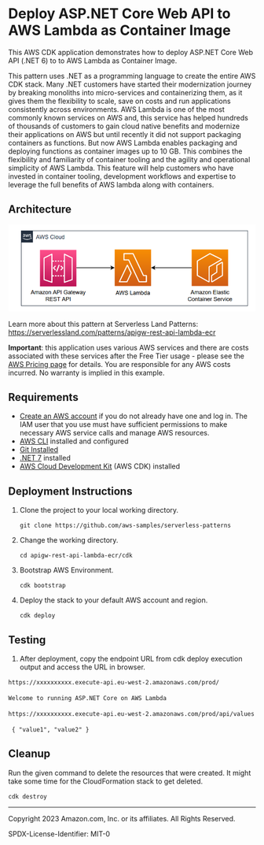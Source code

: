 # Deploy ASP.NET Core Web API to AWS Lambda as Container Image

This AWS CDK application demonstrates how to deploy ASP.NET Core Web API (.NET 6) to to AWS Lambda as Container Image.

This pattern uses .NET as a programming language to create the entire AWS CDK stack. Many .NET customers have started their modernization journey by breaking monoliths into micro-services and containerizing them, as it gives them the flexibility to scale, save on costs and run applications consistently across environments. AWS Lambda is one of the most commonly known services on AWS and, this service has helped hundreds of thousands of customers to gain cloud native benefits and modernize their applications on AWS but until recently it did not support packaging containers as functions. But now AWS Lambda enables packaging and deploying functions as container images up to 10 GB. This combines the flexibility and familiarity of container tooling and the agility and operational simplicity of AWS Lambda. This feature will help customers who have invested in container tooling, development workflows and expertise to leverage the full benefits of AWS lambda along with containers. 

## Architecture 
![architecture diagram](images/architecture.png)

Learn more about this pattern at Serverless Land Patterns: https://serverlessland.com/patterns/apigw-rest-api-lambda-ecr

**Important**: this application uses various AWS services and there are costs associated with these services after the Free Tier usage - please see the [AWS Pricing page](https://aws.amazon.com/pricing/) for details. You are responsible for any AWS costs incurred. No warranty is implied in this example.

## Requirements

* [Create an AWS account](https://portal.aws.amazon.com/gp/aws/developer/registration/index.html) if you do not already have one and log in. The IAM user that you use must have sufficient permissions to make necessary AWS service calls and manage AWS resources.
* [AWS CLI](https://docs.aws.amazon.com/cli/latest/userguide/install-cliv2.html) installed and configured
* [Git Installed](https://git-scm.com/book/en/v2/Getting-Started-Installing-Git)
* [.NET 7](https://dotnet.microsoft.com/en-us/download/dotnet/7.0) installed
* [AWS Cloud Development Kit](https://docs.aws.amazon.com/cdk/latest/guide/cli.html) (AWS CDK) installed

## Deployment Instructions

1. Clone the project to your local working directory.
    ```
    git clone https://github.com/aws-samples/serverless-patterns
    ```
2. Change the working directory.
    ```
    cd apigw-rest-api-lambda-ecr/cdk
    ```
3. Bootstrap AWS Environment.
    ```
    cdk bootstrap
    ```
4. Deploy the stack to your default AWS account and region.
    ```
    cdk deploy
    ```

## Testing

1. After deployment, copy the endpoint URL from cdk deploy execution output and access the URL in browser.

```
https://xxxxxxxxxx.execute-api.eu-west-2.amazonaws.com/prod/

Welcome to running ASP.NET Core on AWS Lambda

https://xxxxxxxxxx.execute-api.eu-west-2.amazonaws.com/prod/api/values

 { "value1", "value2" }
```

## Cleanup

Run the given command to delete the resources that were created. It might take some time for the CloudFormation stack to get deleted.
```
cdk destroy
```
----
Copyright 2023 Amazon.com, Inc. or its affiliates. All Rights Reserved.

SPDX-License-Identifier: MIT-0